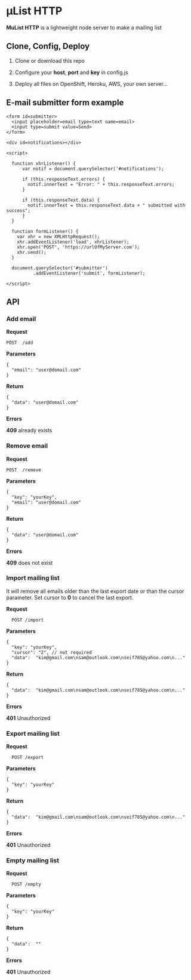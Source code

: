 #   µList HTTP

**MuList HTTP** is a lightweight node server to make a mailing list


## Clone, Config, Deploy

1) Clone or download this repo

2) Configure your **host**, **port** and **key** in config.js

3) Deploy all files on OpenShift, Heroku, AWS, your own server...


## E-mail submitter form example

    <form id=submitter>
      <input placeholder=email type=text name=email>
      <input type=submit value=Send>
    </form>

    <div id=notifications></div>

    <script>

      function xhrListener() {
          var notif = document.querySelector('#notifications');

          if (this.responseText.errors) {
            notif.innerText = "Error: " + this.responseText.errors;
          }

          if (this.responseText.data) {
            notif.innerText = this.responseText.data + " submitted with success";
          }
      }

      function formListener() {
        var xhr = new XMLHttpRequest();
        xhr.addEventListener('load', xhrListener);
        xhr.open('POST', 'https://urlOfMyServer.com');
        xhr.send();
      }

      document.querySelector('#submitter')
              .addEventListener('submit', formListener);

    </script>



## API

### Add email

**Request**

    POST  /add

**Parameters**

    {
      "email": "user@domail.com"
    }

**Return**

    {
      "data": "user@domail.com"
    }


**Errors**

**409** already exists


### Remove email

**Request**

    POST  /remove

**Parameters**

    {
      "key": "yourKey",
      "email": "user@domail.com"
    }

**Return**

    {
      "data": "user@domail.com"
    }


**Errors**

**409** does not exist


### Import mailing list

It will remove all emails older than the last export date or than the cursor parameter. Set cursor to **0** to cancel the last export.

**Request**

      POST /import

**Parameters**

    {
      "key": "yourKey",
      "cursor": "2", // not required
      "data":  "kim@gmail.com\nsam@outlook.com\nseif785@yahoo.com\n..."
    }

**Return**

    {
      "data":  "kim@gmail.com\nsam@outlook.com\nseif785@yahoo.com\n..."
    }

**Errors**

**401** Unauthorized


### Export mailing list

**Request**

      POST /export

**Parameters**

    {
      "key": "yourKey"
    }

**Return**

    {
      "data":  "kim@gmail.com\nsam@outlook.com\nseif785@yahoo.com\n..."
    }

**Errors**

**401** Unauthorized


### Empty mailing list

**Request**

      POST /empty

**Parameters**

    {
      "key": "yourKey"
    }

**Return**

    {
      "data":  ""
    }

**Errors**

**401** Unauthorized
